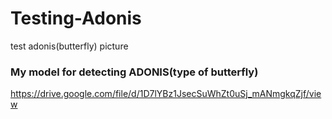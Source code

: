 # Testing-Adonis
test adonis(butterfly) picture


### My model for detecting ADONIS(type of butterfly)
https://drive.google.com/file/d/1D7lYBz1JsecSuWhZt0uSj_mANmgkqZjf/view
